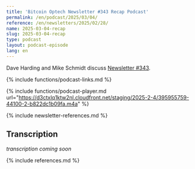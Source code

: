 ```yaml
---
title: 'Bitcoin Optech Newsletter #343 Recap Podcast'
permalink: /en/podcast/2025/03/04/
reference: /en/newsletters/2025/02/28/
name: 2025-03-04-recap
slug: 2025-03-04-recap
type: podcast
layout: podcast-episode
lang: en
---
```

Dave Harding and Mike Schmidt discuss [Newsletter #343]({{page.reference}}).

{% include functions/podcast-links.md %}

{% include functions/podcast-player.md url="https://d3ctxlq1ktw2nl.cloudfront.net/staging/2025-2-4/395955759-44100-2-b822dc1b09fa.m4a" %}

{% include newsletter-references.md %}

## Transcription

_transcription coming soon_

{% include references.md %}
